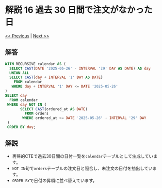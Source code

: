 # 解説 16 過去 30 日間で注文がなかった日

[<< Previous](15_explanation.md) | [Next >>](17_explanation.md)

## 解答

```sql
WITH RECURSIVE calendar AS (
  SELECT CAST(DATE '2025-05-26' - INTERVAL '29' DAY AS DATE) AS day
  UNION ALL
  SELECT CAST(day + INTERVAL '1' DAY AS DATE)
    FROM calendar
   WHERE day + INTERVAL '1' DAY <= DATE '2025-05-26'
)
SELECT day
  FROM calendar
 WHERE day NOT IN (
       SELECT CAST(ordered_at AS DATE)
         FROM orders
        WHERE ordered_at >= DATE '2025-05-26' - INTERVAL '29' DAY
 )
 ORDER BY day;
```

## 解説

- 再帰的CTEで過去30日間の日付一覧を`calendar`テーブルとして生成しています。
- `NOT IN`句で`orders`テーブルの注文日と照合し、未注文の日付を抽出しています。
- `ORDER BY`で日付の昇順に並べ替えています。